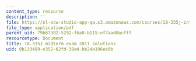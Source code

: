 ```yaml
---
content_type: resource
description: ''
file: https://ol-ocw-studio-app-qa.s3.amazonaws.com/courses/18-335j-introduction-to-numerical-methods-spring-2019/0b133489e35262fd38a4bb24a196ee0b_MIT18_335JS19_exam11sol.pdf
file_type: application/pdf
parent_uid: 79b67382-5292-f6a0-b115-ef7aad0acfff
resourcetype: Document
title: 18.335J midterm exam 2011 solutions
uid: 0b133489-e352-62fd-38a4-bb24a196ee0b
---
```

